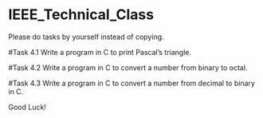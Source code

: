 # IEEE_Technical_Class
Please do tasks by yourself instead of copying.

#Task 4.1
Write a program in C to print Pascal’s triangle.

#Task 4.2
Write a program in C to convert a number from binary to octal.

#Task 4.3
Write a program in C  to convert a number from decimal to binary in C.

Good Luck!

